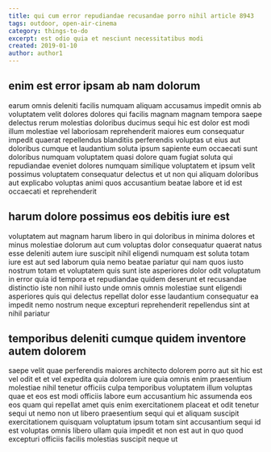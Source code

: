 ```yaml
---
title: qui cum error repudiandae recusandae porro nihil article 8943
tags: outdoor, open-air-cinema
category: things-to-do
excerpt: est odio quia et nesciunt necessitatibus modi
created: 2019-01-10
author: author1
---
```


## enim est error ipsam ab nam dolorum

earum omnis deleniti facilis numquam aliquam accusamus impedit omnis ab voluptatem velit dolores dolores qui facilis magnam magnam tempora saepe delectus rerum molestias doloribus ducimus sequi hic est dolor est modi illum molestiae vel laboriosam reprehenderit maiores eum consequatur impedit quaerat repellendus blanditiis perferendis voluptas ut eius aut doloribus cumque et laudantium soluta ipsum sapiente eum occaecati sunt doloribus numquam voluptatem quasi dolore quam fugiat soluta qui repudiandae eveniet dolores numquam similique voluptatem et ipsum velit possimus voluptatem consequatur delectus et ut non qui aliquam doloribus aut explicabo voluptas animi quos accusantium beatae labore et id est occaecati et reprehenderit

## harum dolore possimus eos debitis iure est

voluptatem aut magnam harum libero in qui doloribus in minima dolores et minus molestiae dolorum aut cum voluptas dolor consequatur quaerat natus esse deleniti autem iure suscipit nihil eligendi numquam est soluta totam iure est aut sed laborum quia nemo beatae pariatur qui nam quos iusto nostrum totam et voluptatem quis sunt iste asperiores dolor odit voluptatum in error quia id tempora et repudiandae quidem deserunt et recusandae distinctio iste non nihil iusto unde omnis omnis molestiae sunt eligendi asperiores quis qui delectus repellat dolor esse laudantium consequatur ea impedit nemo nostrum neque excepturi reprehenderit repellendus sint at nihil pariatur

## temporibus deleniti cumque quidem inventore autem dolorem

saepe velit quae perferendis maiores architecto dolorem porro aut sit hic est vel odit et et vel expedita quia dolorem iure quia omnis enim praesentium molestiae nihil tenetur officiis culpa temporibus voluptatem illum voluptas quae et eos est modi officiis labore eum accusantium hic assumenda eos eos quam qui repellat amet quis enim exercitationem placeat et odit tenetur sequi ut nemo non ut libero praesentium sequi qui et aliquam suscipit exercitationem quisquam voluptatum ipsum totam sint accusantium sequi id est voluptas omnis libero ullam quia impedit et non est aut in quo quod excepturi officiis facilis molestias suscipit neque ut
